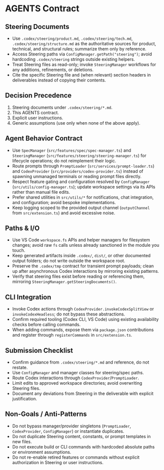 # AGENTS Contract

## Steering Documents
- Use `.codex/steering/product.md`, `.codex/steering/tech.md`, `.codex/steering/structure.md` as the authoritative sources for product, technical, and structural rules; summarize them only by reference.
- Access Steering paths via `ConfigManager.getPath("steering")`; avoid hardcoding `.codex/steering` strings outside existing helpers.
- Treat Steering files as read-only; invoke `SteeringManager` workflows for any additions, refinements, or deletions.
- Cite the specific Steering file and (when relevant) section headers in deliverables instead of copying their contents.

## Decision Precedence
1) Steering documents under `.codex/steering/*.md`.
2) This AGENTS contract.
3) Explicit user instructions.
4) Generic assumptions (use only when none of the above apply).

## Agent Behavior Contract
- Use `SpecManager` (`src/features/spec/spec-manager.ts`) and `SteeringManager` (`src/features/steering/steering-manager.ts`) for lifecycle operations; do not reimplement their logic.
- Route prompts through `PromptLoader` (`src/services/prompt-loader.ts`) and `CodexProvider` (`src/providers/codex-provider.ts`) instead of spawning unmanaged terminals or reading prompt files directly.
- Respect feature gating and configuration resolved by `ConfigManager` (`src/utils/config-manager.ts`); update workspace settings via its APIs rather than manual file edits.
- Prefer shared utilities in `src/utils/*` for notifications, chat integration, and configuration; avoid bespoke implementations.
- Keep logging scoped to the provided output channel (`outputChannel` from `src/extension.ts`) and avoid excessive noise.

## Paths & I/O
- Use VS Code `workspace.fs` APIs and helper managers for filesystem changes; avoid raw `fs` calls unless already sanctioned in the module you touch.
- Keep generated artifacts inside `.codex/`, `dist/`, or other documented output folders; do not write outside the workspace root.
- Preserve the `.codex/tmp` contract for transient prompt payloads; clean up after asynchronous Codex interactions by mirroring existing patterns.
- Verify that steering files exist before reading or referencing them, mirroring `SteeringManager.getSteeringDocuments()`.

## CLI Integration
- Invoke Codex actions through `CodexProvider.invokeCodexSplitView` or `invokeCodexHeadless`; do not bypass these abstractions.
- Confirm required tooling (Codex CLI, VS Code) using existing availability checks before calling commands.
- When adding commands, expose them via `package.json` contributions and register through `registerCommands` in `src/extension.ts`.

## Submission Checklist
- Confirm guidance from `.codex/steering/*.md` and reference, do not restate.
- Use `ConfigManager` and manager classes for steering/spec paths.
- Route Codex interactions through `CodexProvider`/`PromptLoader`.
- Limit edits to approved workspace directories; avoid overwriting Steering files.
- Document any deviations from Steering in the deliverable with explicit justification.

## Non-Goals / Anti-Patterns
- Do not bypass manager/provider singletons (`PromptLoader`, `CodexProvider`, `ConfigManager`) or instantiate duplicates.
- Do not duplicate Steering content, constants, or prompt templates in new files.
- Do not execute build or CLI commands with hardcoded absolute paths or environment assumptions.
- Do not re-enable retired features or commands without explicit authorization in Steering or user instructions.
